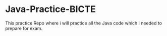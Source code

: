 # Java-Practice-BICTE
This practice Repo where i will practice all the Java code which i needed to prepare for exam. 
